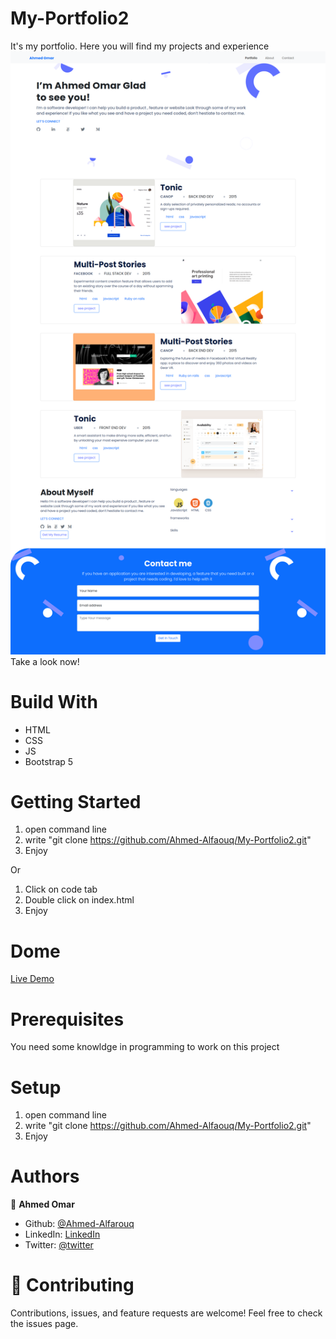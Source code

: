 # My-Portfolio2
It's my portfolio. Here you will find my projects and experience
![page image](img/screenshot.png)
Take a look now!

# Build With
 - HTML
 - CSS
 - JS
 - Bootstrap 5
 
# Getting Started
 1) open command line
 2) write "git clone https://github.com/Ahmed-Alfaouq/My-Portfolio2.git"
 3) Enjoy
 
 Or
 1) Click on code tab
 2) Double click on index.html
 3) Enjoy
# Dome
[Live Demo](https://ahmed-al-farouq.github.io/My-Portfolio2/)
# Prerequisites
 You need some knowldge in programming to work on this project
# Setup
 1) open command line
 2) write "git clone https://github.com/Ahmed-Alfaouq/My-Portfolio2.git"
 3) Enjoy
# Authors
 :bearded_person: **Ahmed Omar**
  - Github: [@Ahmed-Alfarouq](https://github.com/ahmed-al-farouq)
  - LinkedIn: [LinkedIn](https://www.linkedin.com/in/ahmed-al-farouq/)
  - Twitter: [@twitter](https://twitter.com/ahmed_al_farouq)

# :handshake: Contributing
Contributions, issues, and feature requests are welcome!
Feel free to check the issues page.
